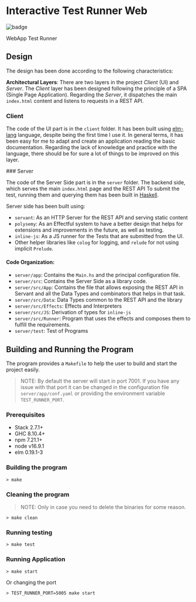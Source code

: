 # Interactive Test Runner Web

![badge](https://github.com/jproyo/test-runner/actions/workflows/test-runner-build.yaml/badge.svg)

WebApp Test Runner

## Design 
The design has been done according to the following characteristics:

**Architectural Layers**: There are two layers in the project *Client* (UI) and *Server*. The *Client* layer has been designed following the principle of a SPA (Single Page Application). Regarding the *Server*, it dispatches the main `index.html` content and listens to requests in a REST API.

### Client

The code of the UI part is in the `client` folder.
It has been built using [elm-lang](https://elm-lang.org/) language, despite being the first time I use it. In general terms, it has been easy for me to adapt and create an application reading the basic documentation. Regarding the lack of knowledge and practice with the language, there should be for sure a lot of things to be improved on this layer.

### Server

The code of the Server Side part is in the `server` folder.
The backend side, which serves the main `index.html` page and the REST API To submit the test, running them and querying them has been built in [Haskell](https://www.haskell.org/). 

Server side has been built using:

- `servant`: As an HTTP Server for the REST API and serving static content
- `polysemy`: As an Effectful system to have a better design that helps for extensions and improvements in the future, as well as testing.
- `inline-js`: As a JS runner for the Tests that are submitted from the UI.
- Other helper libraries like `colog` for logging, and `relude` for not using implicit `Prelude`.

#### Code Organization:

- `server/app`: Contains the `Main.hs` and the principal configuration file.
- `server/src`: Contains the Server Side as a library code.
- `server/src/App`: Contains the file that allows exposing the REST API in Servant and all the Data Types and combinators that helps in that task.
- `server/src/Data`: Data Types common to the REST API and the library
- `server/src/Effects`: Effects and Interpreters
- `server/src/JS`: Derivation of types for `inline-js`
- `server/src/Runner`: Program that uses the effects and composes them to fulfill the requirements.
- `server/test`: Test of Programs

## Building and Running the Program

The program provides a `Makefile` to help the user to build and start the project easily.

> NOTE: By default the server will start in port 7001. If you have any issue with that port it can be changed in the configuration file `server/app/conf.yaml` or providing the environment variable `TEST_RUNNER_PORT`.

### Prerequisites

- Stack 2.7.1+
- GHC 8.10.4+
- npm 7.21.1+
- node v16.9.1
- elm 0.19.1-3

### Building the program

```shell
> make
```

### Cleaning the program

> NOTE: Only in case you need to delete the binaries for some reason.

```shell
> make clean
```

### Running testing

```shell
> make test
```

### Running Application

```shell
> make start
```

Or changing the port 

```shell
> TEST_RUNNER_PORT=5005 make start
```

